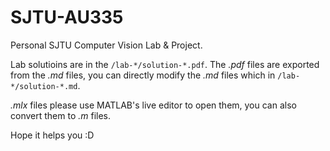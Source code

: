 # SJTU-AU335

Personal SJTU Computer Vision Lab &amp; Project.

Lab solutioins are in the `/lab-*/solution-*.pdf`. The _.pdf_ files are exported from the _.md_ files, you can directly modify the _.md_ files which in `/lab-*/solution-*.md`.

_.mlx_ files please use MATLAB's live editor to open them, you can also convert them to _.m_ files.

Hope it helps you :D
